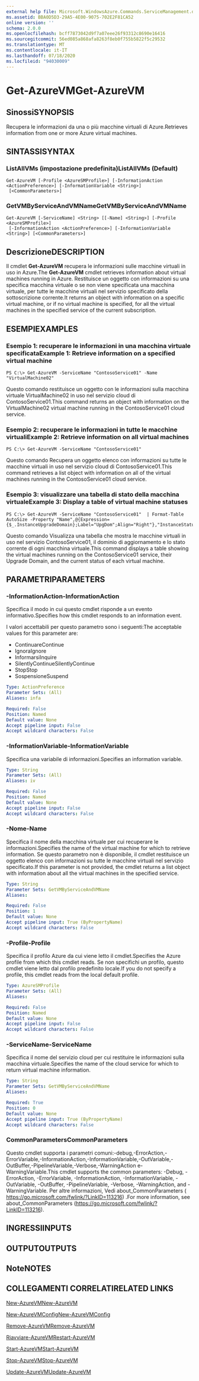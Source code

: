 ```yaml
---
external help file: Microsoft.WindowsAzure.Commands.ServiceManagement.dll-Help.xml
ms.assetid: BBA0D5D3-29A5-4E00-9075-702E2F81CA52
online version: ''
schema: 2.0.0
ms.openlocfilehash: bcff7873042d9f7a07eee26f93312c8690e16416
ms.sourcegitcommit: 56ed085a868afa8263f8eb0f755b5822f5c29532
ms.translationtype: MT
ms.contentlocale: it-IT
ms.lasthandoff: 07/18/2020
ms.locfileid: "94030009"
---
```

# <span data-ttu-id="217bd-101">Get-AzureVM</span><span class="sxs-lookup"><span data-stu-id="217bd-101">Get-AzureVM</span></span>

## <span data-ttu-id="217bd-102">Sinossi</span><span class="sxs-lookup"><span data-stu-id="217bd-102">SYNOPSIS</span></span>
<span data-ttu-id="217bd-103">Recupera le informazioni da una o più macchine virtuali di Azure.</span><span class="sxs-lookup"><span data-stu-id="217bd-103">Retrieves information from one or more Azure virtual machines.</span></span>

## <span data-ttu-id="217bd-104">SINTASSI</span><span class="sxs-lookup"><span data-stu-id="217bd-104">SYNTAX</span></span>

### <span data-ttu-id="217bd-105">ListAllVMs (impostazione predefinita)</span><span class="sxs-lookup"><span data-stu-id="217bd-105">ListAllVMs (Default)</span></span>
```
Get-AzureVM [-Profile <AzureSMProfile>] [-InformationAction <ActionPreference>] [-InformationVariable <String>]
 [<CommonParameters>]
```

### <span data-ttu-id="217bd-106">GetVMByServiceAndVMName</span><span class="sxs-lookup"><span data-stu-id="217bd-106">GetVMByServiceAndVMName</span></span>
```
Get-AzureVM [-ServiceName] <String> [[-Name] <String>] [-Profile <AzureSMProfile>]
 [-InformationAction <ActionPreference>] [-InformationVariable <String>] [<CommonParameters>]
```

## <span data-ttu-id="217bd-107">Descrizione</span><span class="sxs-lookup"><span data-stu-id="217bd-107">DESCRIPTION</span></span>
<span data-ttu-id="217bd-108">Il cmdlet **Get-AzureVM** recupera le informazioni sulle macchine virtuali in uso in Azure.</span><span class="sxs-lookup"><span data-stu-id="217bd-108">The **Get-AzureVM** cmdlet retrieves information about virtual machines running in Azure.</span></span>
<span data-ttu-id="217bd-109">Restituisce un oggetto con informazioni su una specifica macchina virtuale o se non viene specificata una macchina virtuale, per tutte le macchine virtuali nel servizio specificato della sottoscrizione corrente.</span><span class="sxs-lookup"><span data-stu-id="217bd-109">It returns an object with information on a specific virtual machine, or if no virtual machine is specified, for all the virtual machines in the specified service of the current subscription.</span></span>

## <span data-ttu-id="217bd-110">ESEMPI</span><span class="sxs-lookup"><span data-stu-id="217bd-110">EXAMPLES</span></span>

### <span data-ttu-id="217bd-111">Esempio 1: recuperare le informazioni in una macchina virtuale specificata</span><span class="sxs-lookup"><span data-stu-id="217bd-111">Example 1: Retrieve information on a specified virtual machine</span></span>
```
PS C:\> Get-AzureVM -ServiceName "ContosoService01" -Name "VirtualMachine02"
```

<span data-ttu-id="217bd-112">Questo comando restituisce un oggetto con le informazioni sulla macchina virtuale VirtualMachine02 in uso nel servizio cloud di ContosoService01.</span><span class="sxs-lookup"><span data-stu-id="217bd-112">This command returns an object with information on the VirtualMachine02 virtual machine running in the ContosoService01 cloud service.</span></span>

### <span data-ttu-id="217bd-113">Esempio 2: recuperare le informazioni in tutte le macchine virtuali</span><span class="sxs-lookup"><span data-stu-id="217bd-113">Example 2: Retrieve information on all virtual machines</span></span>
```
PS C:\> Get-AzureVM -ServiceName "ContosoService01"
```

<span data-ttu-id="217bd-114">Questo comando Recupera un oggetto elenco con informazioni su tutte le macchine virtuali in uso nel servizio cloud di ContosoService01.</span><span class="sxs-lookup"><span data-stu-id="217bd-114">This command retrieves a list object with information on all of the virtual machines running in the ContosoService01 cloud service.</span></span>

### <span data-ttu-id="217bd-115">Esempio 3: visualizzare una tabella di stato della macchina virtuale</span><span class="sxs-lookup"><span data-stu-id="217bd-115">Example 3: Display a table of virtual machine statuses</span></span>
```
PS C:\> Get-AzureVM -ServiceName "ContosoService01"  | Format-Table AutoSize -Property "Name",@{Expression={$_.InstanceUpgradeDomain};Label="UpgDom";Align="Right"},"InstanceStatus"
```

<span data-ttu-id="217bd-116">Questo comando Visualizza una tabella che mostra le macchine virtuali in uso nel servizio ContosoService01, il dominio di aggiornamento e lo stato corrente di ogni macchina virtuale.</span><span class="sxs-lookup"><span data-stu-id="217bd-116">This command displays a table showing the virtual machines running on the ContosoService01 service, their Upgrade Domain, and the current status of each virtual machine.</span></span>

## <span data-ttu-id="217bd-117">PARAMETRI</span><span class="sxs-lookup"><span data-stu-id="217bd-117">PARAMETERS</span></span>

### <span data-ttu-id="217bd-118">-InformationAction</span><span class="sxs-lookup"><span data-stu-id="217bd-118">-InformationAction</span></span>
<span data-ttu-id="217bd-119">Specifica il modo in cui questo cmdlet risponde a un evento informativo.</span><span class="sxs-lookup"><span data-stu-id="217bd-119">Specifies how this cmdlet responds to an information event.</span></span>

<span data-ttu-id="217bd-120">I valori accettabili per questo parametro sono i seguenti:</span><span class="sxs-lookup"><span data-stu-id="217bd-120">The acceptable values for this parameter are:</span></span>

- <span data-ttu-id="217bd-121">Continuare</span><span class="sxs-lookup"><span data-stu-id="217bd-121">Continue</span></span>
- <span data-ttu-id="217bd-122">Ignora</span><span class="sxs-lookup"><span data-stu-id="217bd-122">Ignore</span></span>
- <span data-ttu-id="217bd-123">Informarsi</span><span class="sxs-lookup"><span data-stu-id="217bd-123">Inquire</span></span>
- <span data-ttu-id="217bd-124">SilentlyContinue</span><span class="sxs-lookup"><span data-stu-id="217bd-124">SilentlyContinue</span></span>
- <span data-ttu-id="217bd-125">Stop</span><span class="sxs-lookup"><span data-stu-id="217bd-125">Stop</span></span>
- <span data-ttu-id="217bd-126">Sospensione</span><span class="sxs-lookup"><span data-stu-id="217bd-126">Suspend</span></span>

```yaml
Type: ActionPreference
Parameter Sets: (All)
Aliases: infa

Required: False
Position: Named
Default value: None
Accept pipeline input: False
Accept wildcard characters: False
```

### <span data-ttu-id="217bd-127">-InformationVariable</span><span class="sxs-lookup"><span data-stu-id="217bd-127">-InformationVariable</span></span>
<span data-ttu-id="217bd-128">Specifica una variabile di informazioni.</span><span class="sxs-lookup"><span data-stu-id="217bd-128">Specifies an information variable.</span></span>

```yaml
Type: String
Parameter Sets: (All)
Aliases: iv

Required: False
Position: Named
Default value: None
Accept pipeline input: False
Accept wildcard characters: False
```

### <span data-ttu-id="217bd-129">-Nome</span><span class="sxs-lookup"><span data-stu-id="217bd-129">-Name</span></span>
<span data-ttu-id="217bd-130">Specifica il nome della macchina virtuale per cui recuperare le informazioni.</span><span class="sxs-lookup"><span data-stu-id="217bd-130">Specifies the name of the virtual machine for which to retrieve information.</span></span>
<span data-ttu-id="217bd-131">Se questo parametro non è disponibile, il cmdlet restituisce un oggetto elenco con informazioni su tutte le macchine virtuali nel servizio specificato.</span><span class="sxs-lookup"><span data-stu-id="217bd-131">If this parameter is not provided, the cmdlet returns a list object with information about all the virtual machines in the specified service.</span></span>

```yaml
Type: String
Parameter Sets: GetVMByServiceAndVMName
Aliases: 

Required: False
Position: 1
Default value: None
Accept pipeline input: True (ByPropertyName)
Accept wildcard characters: False
```

### <span data-ttu-id="217bd-132">-Profile</span><span class="sxs-lookup"><span data-stu-id="217bd-132">-Profile</span></span>
<span data-ttu-id="217bd-133">Specifica il profilo Azure da cui viene letto il cmdlet.</span><span class="sxs-lookup"><span data-stu-id="217bd-133">Specifies the Azure profile from which this cmdlet reads.</span></span>
<span data-ttu-id="217bd-134">Se non specifichi un profilo, questo cmdlet viene letto dal profilo predefinito locale.</span><span class="sxs-lookup"><span data-stu-id="217bd-134">If you do not specify a profile, this cmdlet reads from the local default profile.</span></span>

```yaml
Type: AzureSMProfile
Parameter Sets: (All)
Aliases: 

Required: False
Position: Named
Default value: None
Accept pipeline input: False
Accept wildcard characters: False
```

### <span data-ttu-id="217bd-135">-ServiceName</span><span class="sxs-lookup"><span data-stu-id="217bd-135">-ServiceName</span></span>
<span data-ttu-id="217bd-136">Specifica il nome del servizio cloud per cui restituire le informazioni sulla macchina virtuale.</span><span class="sxs-lookup"><span data-stu-id="217bd-136">Specifies the name of the cloud service for which to return virtual machine information.</span></span>

```yaml
Type: String
Parameter Sets: GetVMByServiceAndVMName
Aliases: 

Required: True
Position: 0
Default value: None
Accept pipeline input: True (ByPropertyName)
Accept wildcard characters: False
```

### <span data-ttu-id="217bd-137">CommonParameters</span><span class="sxs-lookup"><span data-stu-id="217bd-137">CommonParameters</span></span>
<span data-ttu-id="217bd-138">Questo cmdlet supporta i parametri comuni:-debug,-ErrorAction,-ErrorVariable,-InformationAction,-InformationVariable,-OutVariable,-OutBuffer,-PipelineVariable,-Verbose,-WarningAction e-WarningVariable.</span><span class="sxs-lookup"><span data-stu-id="217bd-138">This cmdlet supports the common parameters: -Debug, -ErrorAction, -ErrorVariable, -InformationAction, -InformationVariable, -OutVariable, -OutBuffer, -PipelineVariable, -Verbose, -WarningAction, and -WarningVariable.</span></span> <span data-ttu-id="217bd-139">Per altre informazioni, Vedi about_CommonParameters ( https://go.microsoft.com/fwlink/?LinkID=113216) .</span><span class="sxs-lookup"><span data-stu-id="217bd-139">For more information, see about_CommonParameters (https://go.microsoft.com/fwlink/?LinkID=113216).</span></span>

## <span data-ttu-id="217bd-140">INGRESSI</span><span class="sxs-lookup"><span data-stu-id="217bd-140">INPUTS</span></span>

## <span data-ttu-id="217bd-141">OUTPUT</span><span class="sxs-lookup"><span data-stu-id="217bd-141">OUTPUTS</span></span>

## <span data-ttu-id="217bd-142">Note</span><span class="sxs-lookup"><span data-stu-id="217bd-142">NOTES</span></span>

## <span data-ttu-id="217bd-143">COLLEGAMENTI CORRELATI</span><span class="sxs-lookup"><span data-stu-id="217bd-143">RELATED LINKS</span></span>

[<span data-ttu-id="217bd-144">New-AzureVM</span><span class="sxs-lookup"><span data-stu-id="217bd-144">New-AzureVM</span></span>](./New-AzureVM.md)

[<span data-ttu-id="217bd-145">New-AzureVMConfig</span><span class="sxs-lookup"><span data-stu-id="217bd-145">New-AzureVMConfig</span></span>](./New-AzureVMConfig.md)

[<span data-ttu-id="217bd-146">Remove-AzureVM</span><span class="sxs-lookup"><span data-stu-id="217bd-146">Remove-AzureVM</span></span>](./Remove-AzureVM.md)

[<span data-ttu-id="217bd-147">Riavviare-AzureVM</span><span class="sxs-lookup"><span data-stu-id="217bd-147">Restart-AzureVM</span></span>](./Restart-AzureVM.md)

[<span data-ttu-id="217bd-148">Start-AzureVM</span><span class="sxs-lookup"><span data-stu-id="217bd-148">Start-AzureVM</span></span>](./Start-AzureVM.md)

[<span data-ttu-id="217bd-149">Stop-AzureVM</span><span class="sxs-lookup"><span data-stu-id="217bd-149">Stop-AzureVM</span></span>](./Stop-AzureVM.md)

[<span data-ttu-id="217bd-150">Update-AzureVM</span><span class="sxs-lookup"><span data-stu-id="217bd-150">Update-AzureVM</span></span>](./Update-AzureVM.md)


